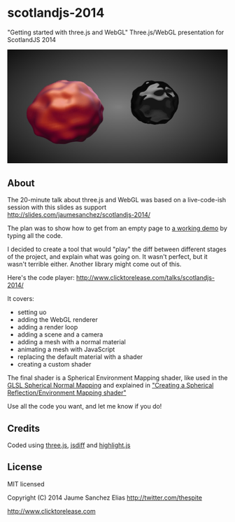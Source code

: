 scotlandjs-2014
=============

"Getting started with three.js and WebGL"
Three.js/WebGL presentation for ScotlandJS 2014

![Image](./assets/snapshot.jpg)

About
-----

The 20-minute talk about three.js and WebGL was based on a live-code-ish session with this slides as support http://slides.com/jaumesanchez/scotlandjs-2014/

The plan was to show how to get from an empty page to [a working demo](http://www.clicktorelease.com/talks/scotlandjs-2014/demo/) by typing all the code. 

I decided to create a tool that would "play" the diff between different stages of the project, and explain what was going on. It wasn't perfect, but it wasn't terrible either. Another library might come out of this.

Here's the code player: http://www.clicktorelease.com/talks/scotlandjs-2014/

It covers:

* setting uo
* adding the WebGL renderer
* adding a render loop
* adding a scene and a camera
* adding a mesh with a normal material
* animating a mesh with JavaScript
* replacing the default material with a shader
* creating a custom shader

The final shader is a Spherical Environment Mapping shader, like used in the [GLSL Spherical Normal Mapping](http://www.clicktorelease.com/code/spherical-normal-mapping/#) and explained in ["Creating a Spherical Reflection/Environment Mapping shader"](http://www.clicktorelease.com/blog/creating-spherical-environment-mapping-shader)

Use all the code you want, and let me know if you do!

Credits
-------

Coded using [three.js](http://www.threejs.org), [jsdiff](https://github.com/kpdecker/jsdiff) and [highlight.js](http://highlightjs.org/)

License
-------

MIT licensed

Copyright (C) 2014 Jaume Sanchez Elias http://twitter.com/thespite

http://www.clicktorelease.com